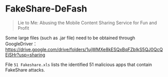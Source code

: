 # FakeShare-DeFash
> Lie to Me: Abusing the Mobile Content Sharing Service for Fun and Profit

Some large files (such as .jar file) need to be obtained through GoogleDriver：
https://drive.google.com/drive/folders/1ujWMXe8kESQxBqFZbIkS5QJ0QcQEjSHr?usp=sharing


File `51 Fakeshare.xls` lists the identified 51 malicious apps that contain FakeShare attacks.
